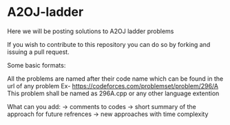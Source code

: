 # A2OJ-ladder
Here we will be posting solutions to A2OJ ladder problems

If you wish to contribute to this repository you can do so by forking and issuing a pull request.

Some basic formats:

All the problems are named after their code name which can be found in the url of any problem
Ex- https://codeforces.com/problemset/problem/296/A
This problem shall be named as 296A.cpp or any other language extention

What can you add:
-> comments to codes
-> short summary of the approach for future refrences
-> new approaches with time complexity
